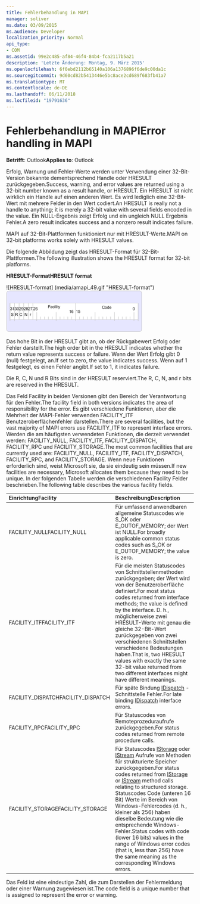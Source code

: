 ```yaml
---
title: Fehlerbehandlung in MAPI
manager: soliver
ms.date: 03/09/2015
ms.audience: Developer
localization_priority: Normal
api_type:
- COM
ms.assetid: 99e2c485-af84-46f4-84b4-fca2117b5a21
description: 'Letzte Änderung: Montag, 9. März 2015'
ms.openlocfilehash: 6f0ebd2112b65140a106a1376896f6de9c00da1c
ms.sourcegitcommit: 9d60cd82b5413446e5bc8ace2cd689f683fb41a7
ms.translationtype: MT
ms.contentlocale: de-DE
ms.lasthandoff: 06/11/2018
ms.locfileid: "19791636"
---
```

# <a name="error-handling-in-mapi"></a><span data-ttu-id="ed977-103">Fehlerbehandlung in MAPI</span><span class="sxs-lookup"><span data-stu-id="ed977-103">Error handling in MAPI</span></span>

<span data-ttu-id="ed977-104">**Betrifft**: Outlook</span><span class="sxs-lookup"><span data-stu-id="ed977-104">**Applies to**: Outlook</span></span> 
  
<span data-ttu-id="ed977-105">Erfolg, Warnung und Fehler-Werte werden unter Verwendung einer 32-Bit-Version bekannte dementsprechend Handle oder HRESULT zurückgegeben.</span><span class="sxs-lookup"><span data-stu-id="ed977-105">Success, warning, and error values are returned using a 32-bit number known as a result handle, or HRESULT.</span></span> <span data-ttu-id="ed977-106">Ein HRESULT ist nicht wirklich ein Handle auf einen anderen Wert. Es wird lediglich eine 32-Bit-Wert mit mehrere Felder in den Wert codiert.</span><span class="sxs-lookup"><span data-stu-id="ed977-106">An HRESULT is really not a handle to anything; it is merely a 32-bit value with several fields encoded in the value.</span></span> <span data-ttu-id="ed977-107">Ein NULL-Ergebnis zeigt Erfolg und ein ungleich NULL Ergebnis Fehler.</span><span class="sxs-lookup"><span data-stu-id="ed977-107">A zero result indicates success and a nonzero result indicates failure.</span></span>
  
<span data-ttu-id="ed977-108">MAPI auf 32-Bit-Plattformen funktioniert nur mit HRESULT-Werte.</span><span class="sxs-lookup"><span data-stu-id="ed977-108">MAPI on 32-bit platforms works solely with HRESULT values.</span></span>
  
<span data-ttu-id="ed977-109">Die folgende Abbildung zeigt das HRESULT-Format für 32-Bit-Plattformen.</span><span class="sxs-lookup"><span data-stu-id="ed977-109">The following illustration shows the HRESULT format for 32-bit platforms.</span></span>
  
<span data-ttu-id="ed977-110">**HRESULT-Format**</span><span class="sxs-lookup"><span data-stu-id="ed977-110">**HRESULT format**</span></span>
  
<span data-ttu-id="ed977-111">![HRESULT-format] (media/amapi_49.gif "HRESULT-format")</span><span class="sxs-lookup"><span data-stu-id="ed977-111">![HRESULT format](media/amapi_49.gif "HRESULT format")</span></span>
  
<span data-ttu-id="ed977-112">Das hohe Bit in der HRESULT gibt an, ob der Rückgabewert Erfolg oder Fehler darstellt.</span><span class="sxs-lookup"><span data-stu-id="ed977-112">The high order bit in the HRESULT indicates whether the return value represents success or failure.</span></span> <span data-ttu-id="ed977-113">Wenn der Wert Erfolg gibt 0 (null) festgelegt, an.</span><span class="sxs-lookup"><span data-stu-id="ed977-113">If set to zero, the value indicates success.</span></span> <span data-ttu-id="ed977-114">Wenn auf 1 festgelegt, es einen Fehler angibt.</span><span class="sxs-lookup"><span data-stu-id="ed977-114">If set to 1, it indicates failure.</span></span>
  
<span data-ttu-id="ed977-115">Die R, C, N und R Bits sind in der HRESULT reserviert.</span><span class="sxs-lookup"><span data-stu-id="ed977-115">The R, C, N, and r bits are reserved in the HRESULT.</span></span>
  
<span data-ttu-id="ed977-116">Das Feld Facility in beiden Versionen gibt den Bereich der Verantwortung für den Fehler.</span><span class="sxs-lookup"><span data-stu-id="ed977-116">The facility field in both versions indicates the area of responsibility for the error.</span></span> <span data-ttu-id="ed977-117">Es gibt verschiedene Funktionen, aber die Mehrheit der MAPI-Fehler verwenden FACILITY_ITF Benutzeroberflächenfehler darstellen.</span><span class="sxs-lookup"><span data-stu-id="ed977-117">There are several facilities, but the vast majority of MAPI errors use FACILITY_ITF to represent interface errors.</span></span> <span data-ttu-id="ed977-118">Werden die am häufigsten verwendeten Funktionen, die derzeit verwendet werden: FACILITY_NULL, FACILITY_ITF, FACILITY_DISPATCH, FACILITY_RPC und FACILITY_STORAGE.</span><span class="sxs-lookup"><span data-stu-id="ed977-118">The most common facilities that are currently used are: FACILITY_NULL, FACILITY_ITF, FACILITY_DISPATCH, FACILITY_RPC, and FACILITY_STORAGE.</span></span> <span data-ttu-id="ed977-119">Wenn neue Funktionen erforderlich sind, weist Microsoft sie, da sie eindeutig sein müssen.</span><span class="sxs-lookup"><span data-stu-id="ed977-119">If new facilities are necessary, Microsoft allocates them because they need to be unique.</span></span> <span data-ttu-id="ed977-120">In der folgenden Tabelle werden die verschiedenen Facility Felder beschrieben.</span><span class="sxs-lookup"><span data-stu-id="ed977-120">The following table describes the various facility fields.</span></span>
  
|<span data-ttu-id="ed977-121">Einrichtung</span><span class="sxs-lookup"><span data-stu-id="ed977-121">Facility</span></span>|<span data-ttu-id="ed977-122">Beschreibung</span><span class="sxs-lookup"><span data-stu-id="ed977-122">Description</span></span>|
|:-----|:-----|
|<span data-ttu-id="ed977-123">FACILITY_NULL</span><span class="sxs-lookup"><span data-stu-id="ed977-123">FACILITY_NULL</span></span>  <br/> |<span data-ttu-id="ed977-124">Für umfassend anwendbaren allgemeine Statuscodes wie S_OK oder E_OUTOF_MEMORY; der Wert ist NULL.</span><span class="sxs-lookup"><span data-stu-id="ed977-124">For broadly applicable common status codes such as S_OK or E_OUTOF_MEMORY; the value is zero.</span></span>  <br/> |
|<span data-ttu-id="ed977-125">FACILITY_ITF</span><span class="sxs-lookup"><span data-stu-id="ed977-125">FACILITY_ITF</span></span>  <br/> |<span data-ttu-id="ed977-126">Für die meisten Statuscodes von Schnittstellenmethoden zurückgegeben; der Wert wird von der Benutzeroberfläche definiert.</span><span class="sxs-lookup"><span data-stu-id="ed977-126">For most status codes returned from interface methods; the value is defined by the interface.</span></span> <span data-ttu-id="ed977-127">D. h., möglicherweise zwei HRESULT-Werte mit genau die gleiche 32-Bit-Wert zurückgegeben von zwei verschiedenen Schnittstellen verschiedene Bedeutungen haben.</span><span class="sxs-lookup"><span data-stu-id="ed977-127">That is, two HRESULT values with exactly the same 32-bit value returned from two different interfaces might have different meanings.</span></span>  <br/> |
|<span data-ttu-id="ed977-128">FACILITY_DISPATCH</span><span class="sxs-lookup"><span data-stu-id="ed977-128">FACILITY_DISPATCH</span></span>  <br/> |<span data-ttu-id="ed977-129">Für späte Bindung [IDispatch](http://msdn.microsoft.com/de-de/library/ms221608.aspx) -Schnittstelle Fehler.</span><span class="sxs-lookup"><span data-stu-id="ed977-129">For late binding [IDispatch](http://msdn.microsoft.com/de-de/library/ms221608.aspx) interface errors.</span></span>  <br/> |
|<span data-ttu-id="ed977-130">FACILITY_RPC</span><span class="sxs-lookup"><span data-stu-id="ed977-130">FACILITY_RPC</span></span>  <br/> |<span data-ttu-id="ed977-131">Für Statuscodes von Remoteprozeduraufrufe zurückgegeben.</span><span class="sxs-lookup"><span data-stu-id="ed977-131">For status codes returned from remote procedure calls.</span></span>  <br/> |
|<span data-ttu-id="ed977-132">FACILITY_STORAGE</span><span class="sxs-lookup"><span data-stu-id="ed977-132">FACILITY_STORAGE</span></span>  <br/> |<span data-ttu-id="ed977-133">Für Statuscodes [IStorage](http://msdn.microsoft.com/de-de/library/aa380015%28VS.85%29.aspx) oder [IStream](http://msdn.microsoft.com/de-de/library/aa380034%28VS.85%29.aspx) Aufrufe von Methoden für strukturierte Speicher zurückgegeben.</span><span class="sxs-lookup"><span data-stu-id="ed977-133">For status codes returned from [IStorage](http://msdn.microsoft.com/de-de/library/aa380015%28VS.85%29.aspx) or [IStream](http://msdn.microsoft.com/de-de/library/aa380034%28VS.85%29.aspx) method calls relating to structured storage.</span></span> <span data-ttu-id="ed977-134">Statuscodes Code (unteren 16 Bit) Werte im Bereich von Windows-Fehlercodes (d. h., kleiner als 256) haben dieselbe Bedeutung wie die entsprechende Windows-Fehler.</span><span class="sxs-lookup"><span data-stu-id="ed977-134">Status codes with code (lower 16 bits) values in the range of Windows error codes (that is, less than 256) have the same meaning as the corresponding Windows errors.</span></span>  <br/> |
   
<span data-ttu-id="ed977-135">Das Feld ist eine eindeutige Zahl, die zum Darstellen der Fehlermeldung oder einer Warnung zugewiesen ist.</span><span class="sxs-lookup"><span data-stu-id="ed977-135">The code field is a unique number that is assigned to represent the error or warning.</span></span>
  

